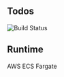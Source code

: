 ## Todos

![Build Status](https://codebuild.eu-west-1.amazonaws.com/badges?uuid=eyJlbmNyeXB0ZWREYXRhIjoibm13dXMxeUZlT2xDM204N1c1YXlwQkF4SkFKbWVtTkN4bGhXZmdpOFFLYmsvSEpNaFFFZGpua3pmTHYrald2SUprQjFXMlMxeGg3SzVldzBqL01iWmF3PSIsIml2UGFyYW1ldGVyU3BlYyI6IlNZaG1mM1NtVW5YeEJpRTMiLCJtYXRlcmlhbFNldFNlcmlhbCI6MX0%3D&branch=master)

## Runtime

AWS ECS Fargate 
